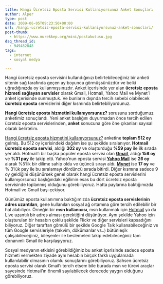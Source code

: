 ```yaml
---
title: Hangi Ücretsiz Eposta Servisi Kullanıyorsunuz Anket Sonuçları
author: Alper
type: post
date: 2009-06-05T09:23:50+00:00
url: /hangi-ucretsiz-eposta-servisi-kullaniyorsunuz-anket-sonuclari/
post-thumb:
  - https://www.murekkep.org/mini/postakutusu.jpg
dsq_thread_id:
  - 949482848
tags:
  - internet
  - sosyal medya

---
```

Hangi ücretsiz eposta servisini kullandığınızı belirtebileceğiniz bir anketi sitenin sağ tarafında geçen ay boyunca görmüşsünüzdür ve belki uğradığınızda oy kullanmışsınızdır. Anket içerisinde yer alan **ücretsiz eposta hizmeti sağlayan servisler** olarak Gmail, Hotmail, Yahoo Mail ve Mynet&#8217;i anket içerisinde sunmuştuk. Ve bunların dışında tercih sebebi olabilecek **ücretsiz eposta** servislerini diğer kısmında belirtebiliyordunuz. 

**Hangi ücretsiz eposta hizmetini kullanıyorsunuz?** sorusunu sorduğumuz anketimiz sonuçlandı. Yeni anket başlığını duyurmadan önce tercih edilen ücretsiz eposta servislerinden, **anket** sonucuna göre öne çıkanları sayısal olarak belirtelim. 

[Hangi ücretsiz eposta hizmetini kullanıyorsunuz?][1] anketine **toplam 512 oy** gelmiş. Bu 512 oy içerisindeki dağılım ise şu şekilde sıralanıyor. **Hotmail ücretsiz eposta servisi**, aldığı **302 oy** ve oluşturduğu **%59 pay** ile ilk sırada yer aldı. Hotmail&#8217;ı bir başka popüler eposta servisi olan **[Gmail][2]**, aldığı **158 oy** ve **%31 pay** ile takip etti. Yahoo&#8217;nun eposta servisi **[Yahoo Mail][3]** ise **26 oy** alarak %5&#8217;lik bir dilime sahip oldu ve üçüncü sırayı aldı. **[Mynet][4]** ise **17 oy** ve % 3&#8217;lük pay ile bu sıralamayı dördüncü sırada bitirdi. Diğer kısmına sadece 9 oy geldiğini düşünürsek genel olarak hangi ücretsiz eposta servislerini kullanıyorsunuz başlığındaki eğilimin esas bu dört ücretsiz eposta servisinde toplanmış olduğunu görebiliyoruz. Hatta paylarına baktığımızda Hotmail ve Gmail başı çekiyor. 

Günümüz eposta kullanımına baktığımızda **ücretsiz eposta servislerinin adres uzantıları**, gene kullanılan sosyal ağ ortamına göre tercih edilebilir bir hal alabiliyor. Örneğin bir **msn kullanıcısı**, msn kullanmak için [Hotmail][5] ya da Live uzantılı bir adres alması gerektiğini düşünüyor. Aynı şekilde Yahoo için oluşturulan bir hesabın çoklu şekilde Flickr ve diğer servisleri kapsadığını biliyoruz. Diğer taraftan gömülü bir şekilde Google Talk kullanabileceğiniz ve tüm Google servisleriyle (takvim, dökümanlar vs..) bütünleşik çalışabileceğiniz, bileşenler ile beslemeleri takip edebileceğiniz tam donanımlı Gmail ile karşılaşıyoruz.

Sosyal medyanın etkisini görebildiğimiz bu anket içerisinde sadece eposta hizmeti vermekten ziyade aynı hesabın birçok farklı uygulamada kullanılabilir olmasının olumlu sonuçlarını görebiliyoruz. Şahsen ücretsiz eposta servisi olarak Gmail&#8217;ı tercih etsem bile burada msn ve türevi araçlar sayesinde Hotmail&#8217;ın önemli sayılabilecek derecede yaygın olduğunu görebiliyoruz.

 [1]: https://www.murekkep.org/hangi-ucretsiz-eposta-hizmetini-kullaniyorsunuz-2188
 [2]: https://www.gmail.com
 [3]: https://tr.mail.yahoo.com/
 [4]: https://www.mynet.com/
 [5]: https://www.hotmail.com/
